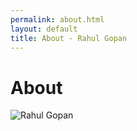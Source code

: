 ```yaml
---
permalink: about.html
layout: default
title: About - Rahul Gopan
---
```

# About

<img src="/images/" class="inline-left" title="Rahul Gopan" alt="Rahul Gopan" />


[github]: https://github.com
[writing]: /blog


<script>

var c = document.getElementById("myCanvas");
var img = new Image;
url = "http://upload.wikimedia.org/wikipedia/commons/1/1a/Bachalpseeflowers.jpg";
var ctx = c.getContext("2d");
ctx.beginPath();
ctx.arc(95,50,40,0,2*Math.PI);
ctx.stroke();

</script>
